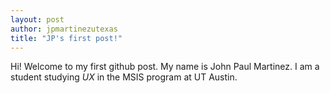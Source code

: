 ```yaml
---
layout: post
author: jpmartinezutexas
title: "JP's first post!"
---
```

  
Hi! Welcome to my first github post. My name is John Paul Martinez. 
I am a student studying _UX_ in the MSIS program at UT Austin.
